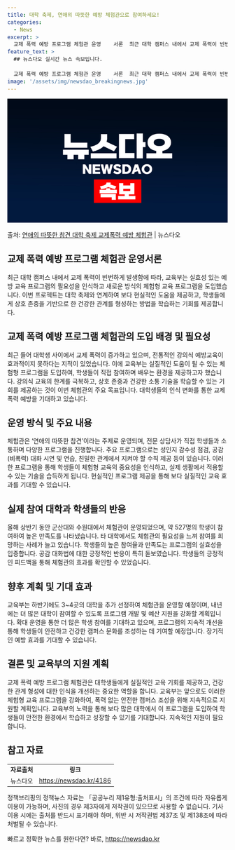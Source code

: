 ```yaml
---
title: 대학 축제, 연애의 따뜻한 예방 체험관으로 참여하세요!
categories:
  - News
excerpt: >
  교제 폭력 예방 프로그램 체험관 운영    서론  최근 대학 캠퍼스 내에서 교제 폭력이 빈번하게 발생함에 따…
feature_text: >
  ## 뉴스다오 실시간 뉴스 속보입니다.

  교제 폭력 예방 프로그램 체험관 운영    서론  최근 대학 캠퍼스 내에서 교제 폭력이 빈번하게 발생함에 따…
image: '/assets/img/newsdao_breakingnews.jpg'
---
```


![뉴스다오 속보](/assets/img/newsdao_breakingnews.jpg)

<p>출처: <a href="https://newsdao.kr/4186" rel="dofollow">연애의 따뜻한 참견 대학 축제 교제폭력 예방 체험관</a> | 뉴스다오</p>

<h2 data-ke-size="size26">교제 폭력 예방 프로그램 체험관 운영서론</h2>
<p data-ke-size="size16">최근 대학 캠퍼스 내에서 교제 폭력이 빈번하게 발생함에 따라, 교육부는 실효성 있는 예방 교육 프로그램의 필요성을 인식하고 새로운 방식의 체험형 교육 프로그램을 도입했습니다. 이번 프로젝트는 대학 축제와 연계하여 보다 현실적인 도움을 제공하고, 학생들에게 상호 존중을 기반으로 한 건강한 관계를 형성하는 방법을 학습하는 기회를 제공합니다.</p>

<h2 data-ke-size="size26">교제 폭력 예방 프로그램 체험관의 도입 배경 및 필요성</h2>
<p data-ke-size="size16">최근 들어 대학생 사이에서 교제 폭력이 증가하고 있으며, 전통적인 강의식 예방교육이 효과적이지 못하다는 지적이 있었습니다. 이에 교육부는 실질적인 도움이 될 수 있는 체험형 프로그램을 도입하여, 학생들이 직접 참여하며 배우는 환경을 제공하고자 했습니다. 강의식 교육의 한계를 극복하고, 상호 존중과 건강한 소통 기술을 학습할 수 있는 기회를 제공하는 것이 이번 체험관의 주요 목표입니다. 대학생들의 인식 변화를 통한 교제 폭력 예방을 기대하고 있습니다.</p>

<h2 data-ke-size="size26">운영 방식 및 주요 내용</h2>
<p data-ke-size="size16">체험관은 ‘연애의 따뜻한 참견’이라는 주제로 운영되며, 전문 상담사가 직접 학생들과 소통하며 다양한 프로그램을 진행합니다. 주요 프로그램으로는 성인지 감수성 점검, 공감(비폭력) 대화 시연 및 연습, 친밀한 관계에서 지켜야 할 수칙 제공 등이 있습니다. 이러한 프로그램을 통해 학생들이 체험형 교육의 중요성을 인식하고, 실제 생활에서 적용할 수 있는 기술을 습득하게 됩니다. 현실적인 프로그램 제공을 통해 보다 실질적인 교육 효과를 기대할 수 있습니다.</p>

<h2 data-ke-size="size26">실제 참여 대학과 학생들의 반응</h2>
<p data-ke-size="size16">올해 상반기 동안 군산대와 수원대에서 체험관이 운영되었으며, 약 527명의 학생이 참여하여 높은 만족도를 나타냈습니다. 타 대학에서도 체험관의 필요성을 느껴 참여를 희망하는 사례가 늘고 있습니다. 학생들의 높은 참여율과 만족도는 프로그램의 실효성을 입증합니다. 공감 대화법에 대한 긍정적인 반응이 특히 돋보였습니다. 학생들의 긍정적인 피드백을 통해 체험관의 효과를 확인할 수 있었습니다.</p>

<h2 data-ke-size="size26">향후 계획 및 기대 효과</h2>
<p data-ke-size="size16">교육부는 하반기에도 3~4곳의 대학을 추가 선정하여 체험관을 운영할 예정이며, 내년에는 더 많은 대학이 참여할 수 있도록 프로그램 개발 및 예산 지원을 강화할 계획입니다. 확대 운영을 통한 더 많은 학생 참여를 기대하고 있으며, 프로그램의 지속적 개선을 통해 학생들이 안전하고 건강한 캠퍼스 문화를 조성하는 데 기여할 예정입니다. 장기적인 예방 효과를 기대할 수 있습니다.</p>

<h2 data-ke-size="size26">결론 및 교육부의 지원 계획</h2>
<p data-ke-size="size16">교제 폭력 예방 프로그램 체험관은 대학생들에게 실질적인 교육 기회를 제공하고, 건강한 관계 형성에 대한 인식을 개선하는 중요한 역할을 합니다. 교육부는 앞으로도 이러한 체험형 교육 프로그램을 강화하여, 폭력 없는 안전한 캠퍼스 조성을 위해 지속적으로 지원할 계획입니다. 교육부의 노력을 통해 보다 많은 대학에서 이 프로그램을 도입하여 학생들이 안전한 환경에서 학습하고 성장할 수 있기를 기대합니다. 지속적인 지원이 필요합니다.</p>

<h2 data-ke-size="size26">참고 자료</h2>
<table>
  <tbody>
    <tr>
      <td style="text-align: center; height: 17px;"><b>자료출처</b></td>
      <td style="text-align: center; height: 17px;"><b>링크</b></td>
    </tr>
    <tr>
      <td style="text-align: center; height: 17px;">뉴스다오</td>
      <td style="text-align: center; height: 17px;"><a href="https://newsdao.kr/4186">https://newsdao.kr/4186</a></td>
    </tr>
  </tbody>
</table>

<p data-ke-size="size16">정책브리핑의 정책뉴스 자료는 「공공누리 제1유형:출처표시」의 조건에 따라 자유롭게 이용이 가능하며, 사진의 경우 제3자에게 저작권이 있으므로 사용할 수 없습니다. 기사 이용 시에는 출처를 반드시 표기해야 하며, 위반 시 저작권법 제37조 및 제138조에 따라 처벌될 수 있습니다.</p> 

빠르고 정확한 뉴스를 원한다면? 바로, <a href="https://newsdao.kr" rel="dofollow">https://newsdao.kr</a>


